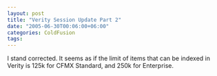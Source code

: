 ```yaml
---
layout: post
title: "Verity Session Update Part 2"
date: "2005-06-30T00:06:00+06:00"
categories: ColdFusion 
tags: 
---
```


I stand corrected. It seems as if the limit of items that can be indexed in Verity is 125k for CFMX Standard, and 250k for Enterprise.